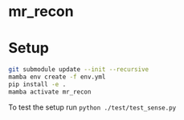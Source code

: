 # mr_recon

# Setup
```bash
git submodule update --init --recursive
mamba env create -f env.yml
pip install -e .
mamba activate mr_recon
```
To test the setup run `python ./test/test_sense.py`